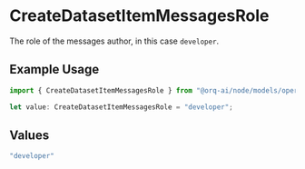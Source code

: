 # CreateDatasetItemMessagesRole

The role of the messages author, in this case  `developer`.

## Example Usage

```typescript
import { CreateDatasetItemMessagesRole } from "@orq-ai/node/models/operations";

let value: CreateDatasetItemMessagesRole = "developer";
```

## Values

```typescript
"developer"
```